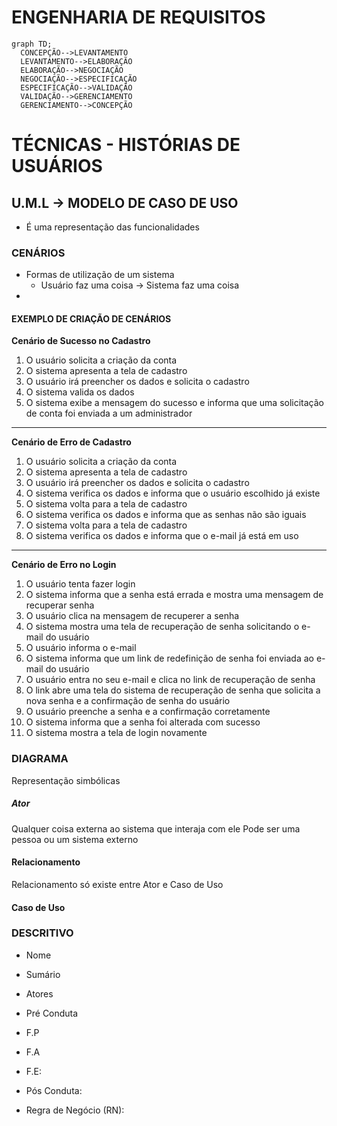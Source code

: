 # ENGENHARIA DE REQUISITOS
  ```mermaid
  graph TD;
    CONCEPÇÃO-->LEVANTAMENTO
    LEVANTAMENTO-->ELABORAÇÃO
    ELABORAÇÃO-->NEGOCIAÇÃO
    NEGOCIAÇÃO-->ESPECIFICAÇÃO
    ESPECIFICAÇÃO-->VALIDAÇÃO
    VALIDAÇÃO-->GERENCIAMENTO
    GERENCIAMENTO-->CONCEPÇÃO
  ```
# TÉCNICAS - HISTÓRIAS DE USUÁRIOS

## U.M.L → MODELO DE CASO DE USO
* É uma representação das funcionalidades

### CENÁRIOS
* Formas de utilização de um sistema
  * Usuário faz uma coisa → Sistema faz uma coisa
* 
#### EXEMPLO DE CRIAÇÃO DE CENÁRIOS
**Cenário de Sucesso no Cadastro**
1) O usuário solicita a criação da conta
2) O sistema apresenta a tela de cadastro
3) O usuário irá preencher os dados e solicita o cadastro
4) O sistema valida os dados
5) O sistema exibe a mensagem do sucesso e informa que uma solicitação de conta foi enviada a um administrador
---
**Cenário de Erro de Cadastro**
1) O usuário solicita a criação da conta
2) O sistema apresenta a tela de cadastro
3) O usuário irá preencher os dados e solicita o cadastro
4) O sistema verifica os dados e informa que o usuário escolhido já existe
5) O sistema volta para a tela de cadastro
6) O sistema verifica os dados e informa que as senhas não são iguais
7) O sistema volta para a tela de cadastro
8) O sistema verifica os dados e informa que o e-mail já está em uso
---
**Cenário de Erro no Login**
1) O usuário tenta fazer login
2) O sistema informa que a senha está errada e mostra uma mensagem de recuperar senha
3) O usuário clica na mensagem de recuperer a senha
4) O sistema mostra uma tela de recuperação de senha solicitando o e-mail do usuário
5) O usuário informa o e-mail
6) O sistema informa que um link de redefinição de senha foi enviada ao e-mail do usuário
7) O usuário entra no seu e-mail e clica no link de recuperação de senha
8) O link abre uma tela do sistema de recuperação de senha que solicita a nova senha e a confirmação de senha do usuário
9) O usuário preenche a senha e a confirmação corretamente
10) O sistema informa que a senha foi alterada com sucesso
11) O sistema mostra a tela de login novamente

### DIAGRAMA
Representação simbólicas

##### Ator
Qualquer coisa externa ao sistema que interaja com ele
Pode ser uma pessoa ou um sistema externo

#### Relacionamento
Relacionamento só existe entre Ator e Caso de Uso

#### Caso de Uso

### DESCRITIVO

* Nome

* Sumário 

* Atores

* Pré Conduta

* F.P

* F.A

* F.E:

* Pós Conduta:

* Regra de Negócio (RN):
